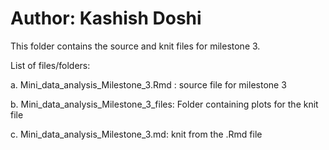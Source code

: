 # Author: Kashish Doshi

This folder contains the source and knit files for milestone 3.

List of files/folders:

  a. Mini_data_analysis_Milestone_3.Rmd : source file for milestone 3

  b. Mini_data_analysis_Milestone_3_files: Folder containing plots for the knit file

  c. Mini_data_analysis_Milestone_3.md: knit from the .Rmd file
  